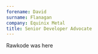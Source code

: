 ```yaml
---
forename: David
surname: Flanagan
company: Equinix Metal
title: Senior Developer Advocate
---
```


Rawkode was here
